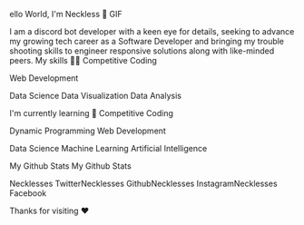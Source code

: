 ello World, I'm Neckless 💜
GIF

I am a discord bot developer with a keen eye for details, seeking to advance my growing tech career as a Software Developer and bringing my trouble shooting skills to engineer responsive solutions along with like-minded peers.
My skills 👩‍💻
Competitive Coding
	
Web Development
		
		
Data Science
Data Visualization
Data Analysis
	
I'm currently learning 📖
Competitive Coding

Dynamic Programming
Web Development

	
Data Science
Machine Learning
Artificial Intelligence

My Github Stats My Github Stats



Necklesses TwitterNecklesses GithubNecklesses InstagramNecklesses Facebook


Thanks for visiting ❤️
